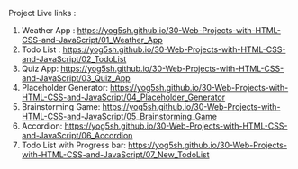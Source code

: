Project Live links :

1. Weather App : https://yog5sh.github.io/30-Web-Projects-with-HTML-CSS-and-JavaScript/01_Weather_App
2. Todo List : https://yog5sh.github.io/30-Web-Projects-with-HTML-CSS-and-JavaScript/02_TodoList
3. Quiz App: https://yog5sh.github.io/30-Web-Projects-with-HTML-CSS-and-JavaScript/03_Quiz_App
4. Placeholder Generator: https://yog5sh.github.io/30-Web-Projects-with-HTML-CSS-and-JavaScript/04_Placeholder_Generator
5. Brainstorming Game: https://yog5sh.github.io/30-Web-Projects-with-HTML-CSS-and-JavaScript/05_Brainstorming_Game
6. Accordion: https://yog5sh.github.io/30-Web-Projects-with-HTML-CSS-and-JavaScript/06_Accordion
7. Todo List with Progress bar: https://yog5sh.github.io/30-Web-Projects-with-HTML-CSS-and-JavaScript/07_New_TodoList
